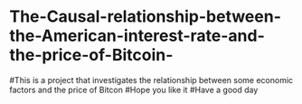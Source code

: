 # The-Causal-relationship-between-the-American-interest-rate-and-the-price-of-Bitcoin-

#This is a project that investigates the relationship between some economic factors and the price of Bitcon
#Hope you like it
#Have a good day
